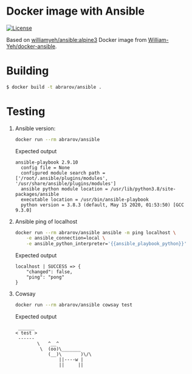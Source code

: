 # Docker image with Ansible

[![License](https://img.shields.io/badge/license-Apache%202.0-brightgreen.svg)](LICENSE)

Based on [williamyeh/ansible:alpine3](https://github.com/William-Yeh/docker-ansible/blob/master/alpine3/Dockerfile)
Docker image from [William-Yeh/docker-ansible](https://github.com/William-Yeh/docker-ansible).

# Building

```bash
$ docker build -t abrarov/ansible .
```

# Testing

1. Ansible version:

   ```bash
   docker run --rm abrarov/ansible
   ```

   Expected output

   ```text
   ansible-playbook 2.9.10
     config file = None
     configured module search path = ['/root/.ansible/plugins/modules', '/usr/share/ansible/plugins/modules']
     ansible python module location = /usr/lib/python3.8/site-packages/ansible
     executable location = /usr/bin/ansible-playbook
     python version = 3.8.3 (default, May 15 2020, 01:53:50) [GCC 9.3.0]
   ```

1. Ansible ping of localhost

   ```bash
   docker run --rm abrarov/ansible ansible -m ping localhost \
       -e ansible_connection=local \
       -e ansible_python_interpreter='{{ansible_playbook_python}}'
   ```

   Expected output

   ```text
   localhost | SUCCESS => {
       "changed": false,
       "ping": "pong"
   }
   ```

1. Cowsay

   ```bash
   docker run --rm abrarov/ansible cowsay test
   ```

   Expected output

   ```text
    ______
   < test >
    ------
           \   ^__^
            \  (oo)\_______
               (__)\       )\/\
                   ||----w |
                   ||     ||
   ```
